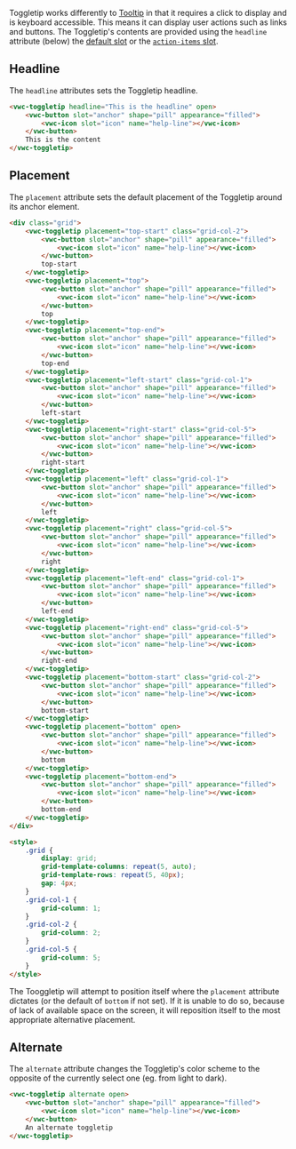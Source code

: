 Toggletip works differently to [Tooltip](/components/tooltip/) in that it requires a click to display and is keyboard accessible. This means it can display user actions such as links and buttons. The Toggletip's contents are provided using the `headline` attribute (below) the [default slot](/components/toggletip/code/#default-slot) or the [`action-items` slot](/components/toggletip/code/#æaction-items-slot).

## Headline

The `headline` attributes sets the Toggletip headline.

```html preview center 100px
<vwc-toggletip headline="This is the headline" open>
	<vwc-button slot="anchor" shape="pill" appearance="filled">
		<vwc-icon slot="icon" name="help-line"></vwc-icon>
	</vwc-button>
	This is the content
</vwc-toggletip>
```

## Placement

The `placement` attribute sets the default placement of the Toggletip around its anchor element.

```html preview center 400px
<div class="grid">
	<vwc-toggletip placement="top-start" class="grid-col-2">
		<vwc-button slot="anchor" shape="pill" appearance="filled">
			<vwc-icon slot="icon" name="help-line"></vwc-icon>
		</vwc-button>
		top-start
	</vwc-toggletip>
	<vwc-toggletip placement="top">
		<vwc-button slot="anchor" shape="pill" appearance="filled">
			<vwc-icon slot="icon" name="help-line"></vwc-icon>
		</vwc-button>
		top
	</vwc-toggletip>
	<vwc-toggletip placement="top-end">
		<vwc-button slot="anchor" shape="pill" appearance="filled">
			<vwc-icon slot="icon" name="help-line"></vwc-icon>
		</vwc-button>
		top-end
	</vwc-toggletip>
	<vwc-toggletip placement="left-start" class="grid-col-1">
		<vwc-button slot="anchor" shape="pill" appearance="filled">
			<vwc-icon slot="icon" name="help-line"></vwc-icon>
		</vwc-button>
		left-start
	</vwc-toggletip>
	<vwc-toggletip placement="right-start" class="grid-col-5">
		<vwc-button slot="anchor" shape="pill" appearance="filled">
			<vwc-icon slot="icon" name="help-line"></vwc-icon>
		</vwc-button>
		right-start
	</vwc-toggletip>
	<vwc-toggletip placement="left" class="grid-col-1">
		<vwc-button slot="anchor" shape="pill" appearance="filled">
			<vwc-icon slot="icon" name="help-line"></vwc-icon>
		</vwc-button>
		left
	</vwc-toggletip>
	<vwc-toggletip placement="right" class="grid-col-5">
		<vwc-button slot="anchor" shape="pill" appearance="filled">
			<vwc-icon slot="icon" name="help-line"></vwc-icon>
		</vwc-button>
		right
	</vwc-toggletip>
	<vwc-toggletip placement="left-end" class="grid-col-1">
		<vwc-button slot="anchor" shape="pill" appearance="filled">
			<vwc-icon slot="icon" name="help-line"></vwc-icon>
		</vwc-button>
		left-end
	</vwc-toggletip>
	<vwc-toggletip placement="right-end" class="grid-col-5">
		<vwc-button slot="anchor" shape="pill" appearance="filled">
			<vwc-icon slot="icon" name="help-line"></vwc-icon>
		</vwc-button>
		right-end
	</vwc-toggletip>
	<vwc-toggletip placement="bottom-start" class="grid-col-2">
		<vwc-button slot="anchor" shape="pill" appearance="filled">
			<vwc-icon slot="icon" name="help-line"></vwc-icon>
		</vwc-button>
		bottom-start
	</vwc-toggletip>
	<vwc-toggletip placement="bottom" open>
		<vwc-button slot="anchor" shape="pill" appearance="filled">
			<vwc-icon slot="icon" name="help-line"></vwc-icon>
		</vwc-button>
		bottom
	</vwc-toggletip>
	<vwc-toggletip placement="bottom-end">
		<vwc-button slot="anchor" shape="pill" appearance="filled">
			<vwc-icon slot="icon" name="help-line"></vwc-icon>
		</vwc-button>
		bottom-end
	</vwc-toggletip>
</div>

<style>
	.grid {
		display: grid;
		grid-template-columns: repeat(5, auto);
		grid-template-rows: repeat(5, 40px);
		gap: 4px;
	}
	.grid-col-1 {
		grid-column: 1;
	}
	.grid-col-2 {
		grid-column: 2;
	}
	.grid-col-5 {
		grid-column: 5;
	}
</style>
```

<vwc-note connotation="information">
	<vwc-icon slot="icon" name="info-line"></vwc-icon>
	<p>The Tooggletip will attempt to position itself where the <code>placement</code> attribute dictates (or the default of <code>bottom</code> if not set). If it is unable to do so, because of lack of available space on the screen, it will reposition itself to the most appropriate alternative placement.</p>
</vwc-note>

## Alternate

The `alternate` attribute changes the Toggletip's color scheme to the opposite of the currently select one (eg. from light to dark).

```html preview center 100px
<vwc-toggletip alternate open>
	<vwc-button slot="anchor" shape="pill" appearance="filled">
		<vwc-icon slot="icon" name="help-line"></vwc-icon>
	</vwc-button>
	An alternate toggletip
</vwc-toggletip>
```
